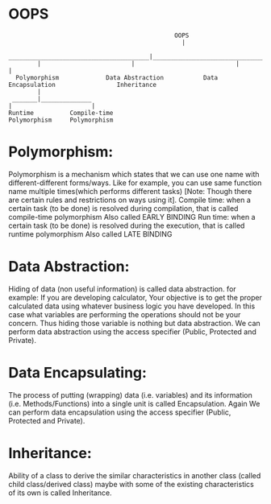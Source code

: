 # OOPS

                                                  OOPS
                                                    |
             _______________________________________|_____________________________________________
            |                         |                            |                              |
      Polymorphism             Data Abstraction           Data Encapsulation                 Inheritance
            |
     _______|______________
    |                      |
    Runtime          Compile-time
    Polymorphism     Polymorphism
    
    
# Polymorphism:
Polymorphism is a mechanism which states that we can use one name with different-different forms/ways.
Like for example, you can use same function name multiple times(which performs different tasks)
[Note: Though there are certain rules and restrictions on ways using it].
Compile time:
when a certain task (to be done) is resolved during compilation, that is called compile-time polymorphism
Also called EARLY BINDING
Run time:
when a certain task (to be done) is resolved during the execution, that is called runtime polymorphism
Also called LATE BINDING

# Data Abstraction:
Hiding of data (non useful information) is called data abstraction.
for example:
If you are developing calculator, Your objective is to get the proper calculated data using whatever business logic you have developed.
In this case what variables are performing the operations should not be your concern.
Thus hiding those variable is nothing but data abstraction.
We can perform data abstraction using the access specifier (Public, Protected and Private).

# Data Encapsulating:
The process of putting (wrapping) data (i.e. variables) and its information (i.e. Methods/Functions) into a single unit is called Encapsulation.
Again We can perform data encapsulation using the access specifier (Public, Protected and Private).

# Inheritance:
Ability of a class to derive the similar characteristics in another class (called child class/derived class) maybe with some of the existing characteristics of its own is called Inheritance.
